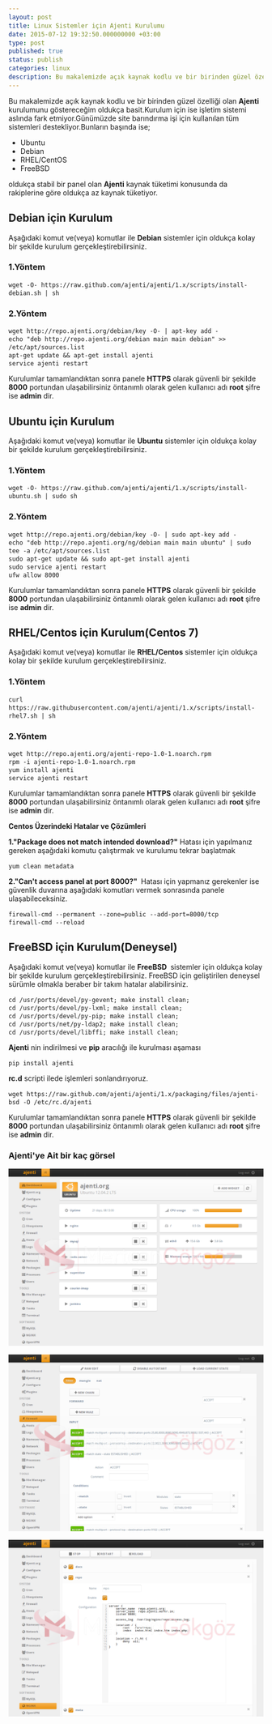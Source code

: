```yaml
---
layout: post
title: Linux Sistemler için Ajenti Kurulumu
date: 2015-07-12 19:32:50.000000000 +03:00
type: post
published: true
status: publish
categories: linux
description: Bu makalemizde açık kaynak kodlu ve bir birinden güzel özelliği olan Ajenti kurulumunu göstereceğim oldukça basit olan kurulumunda işletim
---
```


Bu makalemizde açık kaynak kodlu ve bir birinden güzel özelliği olan **Ajenti** kurulumunu göstereceğim oldukça basit.Kurulum için ise işletim sistemi aslında fark etmiyor.Günümüzde site barındırma işi için kullanılan tüm sistemleri destekliyor.Bunların başında ise;

- Ubuntu
- Debian
- RHEL/CentOS
- FreeBSD

oldukça stabil bir panel olan **Ajenti** kaynak tüketimi konusunda da rakiplerine göre oldukça az kaynak tüketiyor.

## Debian için Kurulum

Aşağıdaki komut ve(veya) komutlar ile **Debian** sistemler için oldukça kolay bir şekilde kurulum gerçekleştirebilirsiniz.

### 1.Yöntem

    wget -O- https://raw.github.com/ajenti/ajenti/1.x/scripts/install-debian.sh | sh

### 2.Yöntem

    wget http://repo.ajenti.org/debian/key -O- | apt-key add -
    echo "deb http://repo.ajenti.org/debian main main debian" >> /etc/apt/sources.list
    apt-get update && apt-get install ajenti
    service ajenti restart

Kurulumlar tamamlandıktan sonra panele **HTTPS** olarak güvenli bir şekilde **8000** portundan ulaşabilirsiniz öntanımlı olarak gelen kullanıcı adı **root** şifre ise **admin** dir.

## Ubuntu için Kurulum

Aşağıdaki komut ve(veya) komutlar ile **Ubuntu** sistemler için oldukça kolay bir şekilde kurulum gerçekleştirebilirsiniz.

### 1.Yöntem

    wget -O- https://raw.github.com/ajenti/ajenti/1.x/scripts/install-ubuntu.sh | sudo sh

### 2.Yöntem

    wget http://repo.ajenti.org/debian/key -O- | sudo apt-key add -
    echo "deb http://repo.ajenti.org/ng/debian main main ubuntu" | sudo tee -a /etc/apt/sources.list
    sudo apt-get update && sudo apt-get install ajenti
    sudo service ajenti restart
    ufw allow 8000

Kurulumlar tamamlandıktan sonra panele **HTTPS** olarak güvenli bir şekilde **8000** portundan ulaşabilirsiniz öntanımlı olarak gelen kullanıcı adı **root** şifre ise **admin** dir.

## RHEL/Centos için Kurulum(Centos 7)

Aşağıdaki komut ve(veya) komutlar ile **RHEL/Centos** sistemler için oldukça kolay bir şekilde kurulum gerçekleştirebilirsiniz.

### 1.Yöntem

    curl https://raw.githubusercontent.com/ajenti/ajenti/1.x/scripts/install-rhel7.sh | sh

### 2.Yöntem

    wget http://repo.ajenti.org/ajenti-repo-1.0-1.noarch.rpm
    rpm -i ajenti-repo-1.0-1.noarch.rpm
    yum install ajenti
    service ajenti restart

Kurulumlar tamamlandıktan sonra panele **HTTPS** olarak güvenli bir şekilde **8000** portundan ulaşabilirsiniz öntanımlı olarak gelen kullanıcı adı **root** şifre ise **admin** dir.

**Centos Üzerindeki Hatalar ve Çözümleri**

**1."Package does not match intended download?"** Hatası için yapılmanız gereken aşağıdaki komutu çalıştırmak ve kurulumu tekrar başlatmak

    yum clean metadata

**2."Can't access panel at port 8000?"&nbsp;** Hatası için yapmanız gerekenler ise güvenlik duvarına aşağıdaki komutları vermek sonrasında panele ulaşabileceksiniz.

    firewall-cmd --permanent --zone=public --add-port=8000/tcp
    firewall-cmd --reload

## FreeBSD için Kurulum(Deneysel)

Aşağıdaki komut ve(veya) komutlar ile **FreeBSD&nbsp;** sistemler için oldukça kolay bir şekilde kurulum gerçekleştirebilirsiniz. FreeBSD için geliştirilen deneysel sürümle olmakla beraber bir takım hatalar alabilirsiniz.

    cd /usr/ports/devel/py-gevent; make install clean;
    cd /usr/ports/devel/py-lxml; make install clean;
    cd /usr/ports/devel/py-pip; make install clean;
    cd /usr/ports/net/py-ldap2; make install clean;
    cd /usr/ports/devel/libffi; make install clean;

**Ajenti** nin indirilmesi ve **pip** aracılığı ile kurulması aşaması

    pip install ajenti

**rc.d** scripti ilede işlemleri sonlandırıyoruz.

    wget https://raw.github.com/ajenti/ajenti/1.x/packaging/files/ajenti-bsd -O /etc/rc.d/ajenti

Kurulumlar tamamlandıktan sonra panele **HTTPS** olarak güvenli bir şekilde **8000** portundan ulaşabilirsiniz öntanımlı olarak gelen kullanıcı adı **root** şifre ise **admin** dir.

### Ajenti'ye Ait bir kaç görsel

![ajentianagorsel1](/assets/ajentianagorsel1.png)

![ajentiguvenlikduvari2](/assets/ajentiguvenlikduvari2.png)

![ajentinginx4](/assets/ajentinginx4.png)
